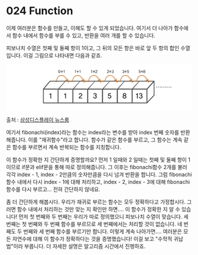 # 024 Function
이제 여러분은 함수를 만들고, 이해도 할 수 있게 되었습니다. 여기서 더 나아가 함수에서 함수 내에서 함수를 부를 수 있고, 반환을 여러 개를 할 수 있습니다.

피보나치 수열은 첫째 및 둘째 항이 1이고, 그 뒤의 모든 항은 바로 앞 두 항의 합인 수열입니다. 이걸 그림으로 나타내면 다음과 같죠.

![image.jpeg](./picture/06-1.jpg)

출처 : [삼성디스플레이 뉴스룸](https://news.samsungdisplay.com/23402/)

여기서 fibonachi(index)라는 함수는  index라는 변수를 받아 index 번째 숫자를 반환해줍니다. 이를 "재귀함수"라고 합니다. 함수가 같은 함수를 부르고, 그 함수는 계속 같은 함수를 부르면서 계속 반복되는 함수를 지칭합니다.

이 함수가 정확한 지 간단하게 증명할까요? 먼저 1 일때와 2 일때는 첫째 및 둘째 항이 1이므로 if문과 elif문을 통해 따로 정의해줍니다. 그 이후는 fibonachi함수 2개를 불러 각각 index - 1, index - 2만큼의 숫자만큼을 다시 넘겨 반환을 합니다. 그럼 fibonachi 함수 내에서 다시 index - 1에 대해 처리하고, index - 2, index - 3에 대해 fibonachi 함수를 다시 부르고... 전혀 간단하지 않네요.

좀 더 간단하게 해봅시다. 우리가 재귀로 부르는 함수는 모두 정확하다고 가정합시다. 그러면 함수 내에서 처리하는 것만 맞는 지 확인만 하면.... 이 함수가 정확한 지 알 수 있습니다! 먼저 첫 번째와 두 번째는 우리가 따로 정의했으니 피보나치 수열이 맞습니다. 세 번째는 첫 번째와 두 번째 함수를 부르므로 세 번째에서는 처리할 것이 없습니다. 네 번째도 두 번째와 세 번째 함수를 부르기만 합니다. 이렇게 계속 나아가면.... 여러분은 모든 자연수에 대해 이 함수가 정확하다는 것을 증명했습니다! 이걸 보고 "수학적 귀납법"이라 부릅니다. 더 자세한 설명은 알고리즘 시간에서 진행하죠.
